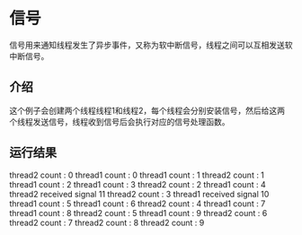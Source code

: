 # 信号 #

信号用来通知线程发生了异步事件，又称为软中断信号，线程之间可以互相发送软中断信号。

## 介绍 ##

这个例子会创建两个线程线程1和线程2，每个线程会分别安装信号，然后给这两个线程发送信号，线程收到信号后会执行对应的信号处理函数。

## 运行结果 ##

thread2 count : 0
thread1 count : 0
thread1 count : 1
thread2 count : 1
thread1 count : 2
thread1 count : 3
thread2 count : 2
thread1 count : 4
thread2 received signal 11
thread2 count : 3
thread1 received signal 10
thread1 count : 5
thread1 count : 6
thread2 count : 4
thread1 count : 7
thread1 count : 8
thread2 count : 5
thread1 count : 9
thread2 count : 6
thread2 count : 7
thread2 count : 8
thread2 count : 9
